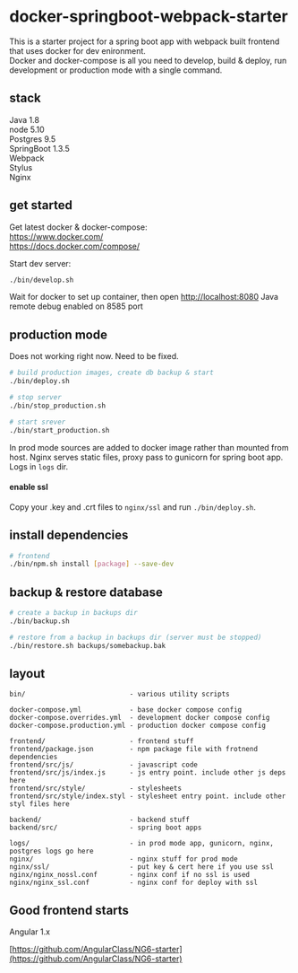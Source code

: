 # docker-springboot-webpack-starter

This is a starter project for a spring boot app with webpack built frontend that uses docker for dev enironment.  
Docker and docker-compose is all you need to develop, build & deploy, run development or production mode with a single command.

## stack
Java 1.8  
node 5.10  
Postgres 9.5  
SpringBoot 1.3.5  
Webpack  
Stylus   
Nginx  


## get started

Get latest docker & docker-compose:  
https://www.docker.com/  
https://docs.docker.com/compose/

Start dev server:
```sh
./bin/develop.sh
```
Wait for docker to set up container, then open [http://localhost:8080](http://localhost:8080)
Java remote debug enabled on 8585 port

## production mode
Does not working right now. Need to be fixed.

```sh
# build production images, create db backup & start
./bin/deploy.sh

# stop server
./bin/stop_production.sh

# start srever
./bin/start_production.sh
```

In prod mode sources are added to docker image rather than mounted from host. Nginx serves static files, proxy pass to gunicorn for spring boot app. Logs in `logs` dir.

#### enable ssl
Copy your .key and .crt files to `nginx/ssl` and run `./bin/deploy.sh`.

## install dependencies
```sh
# frontend
./bin/npm.sh install [package] --save-dev

```

## backup & restore database

```sh
# create a backup in backups dir
./bin/backup.sh

# restore from a backup in backups dir (server must be stopped)
./bin/restore.sh backups/somebackup.bak
```

## layout

```
bin/                          - various utility scripts

docker-compose.yml            - base docker compose config
docker-compose.overrides.yml  - development docker compose config
docker-compose.production.yml - production docker compose config

frontend/                     - frontend stuff
frontend/package.json         - npm package file with frotnend dependencies
frontend/src/js/              - javascript code
frontend/src/js/index.js      - js entry point. include other js deps here
frontend/src/style/           - stylesheets       
frontend/src/style/index.styl - stylesheet entry point. include other styl files here

backend/                      - backend stuff
backend/src/                  - spring boot apps

logs/                         - in prod mode app, gunicorn, nginx, postgres logs go here
nginx/                        - nginx stuff for prod mode
nginx/ssl/                    - put key & cert here if you use ssl
nginx/nginx_nossl.conf        - nginx conf if no ssl is used
nginx/nginx_ssl.conf          - nginx conf for deploy with ssl
```

## Good frontend starts

Angular 1.x

[https://github.com/AngularClass/NG6-starter](https://github.com/AngularClass/NG6-starter)
